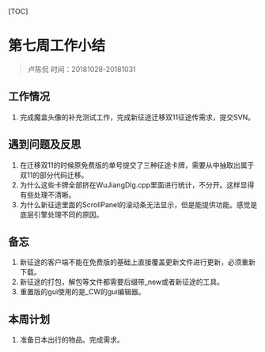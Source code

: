 [TOC]
# 第七周工作小结
> 卢陈侃
> 时间：20181028-20181031

## 工作情况
1. 完成魔盒头像的补充测试工作，完成新征途迁移双11征途传需求，提交SVN。

## 遇到问题及反思
1. 在迁移双11的时候原免费版的单号提交了三种征途卡牌，需要从中抽取出属于双11的部分代码迁移。
2. 为什么这些卡牌全部挤在WuJiangDlg.cpp里面进行统计，不分开。这样显得有些处理不清晰。
3. 为什么新征途里面的ScrollPanel的滚动条无法显示，但是能提供功能。感觉是底层引擎处理不同的原因。

## 备忘
1. 新征途的客户端不能在免费版的基础上直接覆盖更新文件进行更新，必须重新下载。
2. 新征途的打包，解包等文件都需要后缀带_new或者新征途的工具。
3. 重置版的gui使用的是_CW的gui编辑器。

## 本周计划
1. 准备日本出行的物品。完成需求。